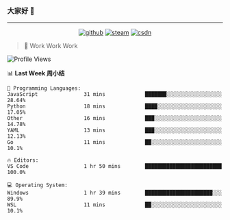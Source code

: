 ### 大家好 👋

___

<p align="center">
  <a href="https://bigkjp97.github.io/"><img src="https://img.shields.io/badge/-GitPage-lightgrey" alt="github"></a>
  <a href="https://steamcommunity.com/id/bigkjp/"><img src="https://img.shields.io/badge/-Steam-black" alt="steam"></a>
  <a href="https://blog.csdn.net/qq_38986088"><img src="https://img.shields.io/badge/CSDN-cf000e" alt="csdn"></a>
</p>

> 🧟 Work Work Work

<!--START_SECTION:kjp readme-->
![Profile Views](http://img.shields.io/badge/Mi%20Amigos%E2%99%82%EF%B8%8F-0-ff69b4)

📊 **Last Week 周小结** 

```text
💬 Programming Languages: 
JavaScript               31 mins             ███████░░░░░░░░░░░░░░░░░░   28.64% 
Python                   18 mins             ████░░░░░░░░░░░░░░░░░░░░░   17.05% 
Other                    16 mins             ███░░░░░░░░░░░░░░░░░░░░░░   14.78% 
YAML                     13 mins             ███░░░░░░░░░░░░░░░░░░░░░░   12.13% 
Go                       11 mins             ██░░░░░░░░░░░░░░░░░░░░░░░   10.1%

🔥 Editors: 
VS Code                  1 hr 50 mins        █████████████████████████   100.0%

💻 Operating System: 
Windows                  1 hr 39 mins        ██████████████████████░░░   89.9% 
WSL                      11 mins             ██░░░░░░░░░░░░░░░░░░░░░░░   10.1%

```


<!--END_SECTION:kjp readme-->

<!--
**bigkjp97/bigkjp97** is a ✨ _special_ ✨ repository because its `README.md` (this file) appears on your GitHub profile.

Here are some ideas to get you started:

- 🔭 I’m currently working on ...
- 🌱 I’m currently learning ...
- 👯 I’m looking to collaborate on ...
- 🤔 I’m looking for help with ...
- 💬 Ask me about ...
- 📫 How to reach me: ...
- 😄 Pronouns: ...
- ⚡ Fun fact: ... -->
